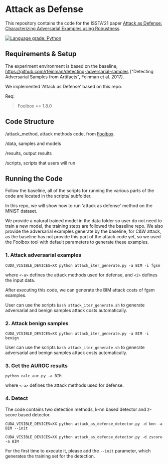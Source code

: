 # Attack as Defense

This repository contains the code for the ISSTA'21 paper [Attack as Defense: Characterizing Adversarial Examples using Robustness](https://dl.acm.org/doi/10.1145/3460319.3464822).

[![Language grade: Python](https://img.shields.io/lgtm/grade/python/g/persistz/attack-as-defense.svg?logo=lgtm&logoWidth=18)](https://lgtm.com/projects/g/persistz/attack-as-defense/context:python)

## Requirements & Setup

The experiment environment is based on the baseline, https://github.com/rfeinman/detecting-adversarial-samples ("Detecting Adversarial Samples from Artifacts", Feinman et al. 2017).

We implemented 'Attack as Defense' based on this repo.

Req:
> Foolbox == 1.8.0


## Code Structure

/attack_method, attack methods code, from [Foolbox](https://github.com/bethgelab/foolbox).

/data, samples and models

/results, output results

/scripts, scripts that users will run


## Running the Code

Follow the baseline, all of the scripts for running the various parts of the code are located in the scripts/ subfolder.


In this repo, we will show how to run 'attack as defense' method on the MNIST dataset.

We provide a natural trained model in the data folder so user do not need to train a new model, the training steps are followed the baseline repo. We also provide the adversarial examples generate by the baseline, for C&W attack, as the baseline has not provide this part of the attack code yet, so we used the Foolbox tool with default parameters to generate these examples.
  

### 1. Attack adversarial examples

`CUDA_VISIBLE_DEVICES=XX python attack_iter_generate.py -a BIM -i fgsm`

where `<-a>` defines the attack methods used for defense,
and `<i>` defines the input data.

After executing this code, we can generate the BIM attack costs of fgsm examples.
 
User can use the scripts `bash attack_iter_generate.sh` to generate adversarial and benign samples attack costs automatically.
 
### 2. Attack benign samples 

`CUDA_VISIBLE_DEVICES=XX python attack_iter_generate.py -a BIM -i benign`

User can use the scripts `bash attack_iter_generate.sh` to generate adversarial and benign samples attack costs automatically.

### 3. Get the AUROC results

`python calc_auc.py -a BIM`

where `<-a>` defines the attack methods used for defense.

### 4. Detect

The code contains two detection methods, k-nn based detector and z-score based detector.

`CUDA_VISIBLE_DEVICES=XX python attack_as_defense_detector.py -d knn -a BIM --init
`

`CUDA_VISIBLE_DEVICES=XX python attack_as_defense_detector.py -d zscore -a BIM
`

For the first time to execute it, please add the `--init` parameter, 
which generates the training set for the detection.


